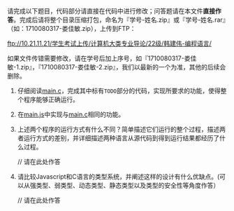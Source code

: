 请完成以下题目，代码部分请直接在代码中进行修改；问答题请在本文件**直接作答**。完成后请将整个目录压缩打包，命名为『学号-姓名.zip』或『学号-姓名.rar』（如：1710080317-娄佳敏.zip），上传到FTP：

ftp://10.21.11.21/学生考试上传/计算机大类专业导论/22级/韩建伟-编程语言/

如果文件传错需要修改，请在学号后加上序号，如『1710080317-娄佳敏-1.zip』，『1710080317-娄佳敏-2.zip』，我们以最新的一个为准，其他的后续会删除。


1. 仔细阅读[main.c](./main.c)，完成其中标有`TODO`部分的代码，实现所要求的功能，使得整个程序能够正确运行。

2. 在[main.js](./main.js)中实现与[main.c](./main.c)相同的功能。

3. 上述两个程序的运行方式有什么不同？简单描述它们运行的整个过程，描述两者运行方式的差别，并详细描述两种语言从源代码到得到运行结果都经历了什么过程。

    // 请在此处作答

4. 请比较Javascript和C语言的类型系统，并阐述这样的设计有什么优缺点。(可以从强类型、弱类型、动态类型、静态类型以及类型的安全性等角度作答）

    // 请在此处作答

